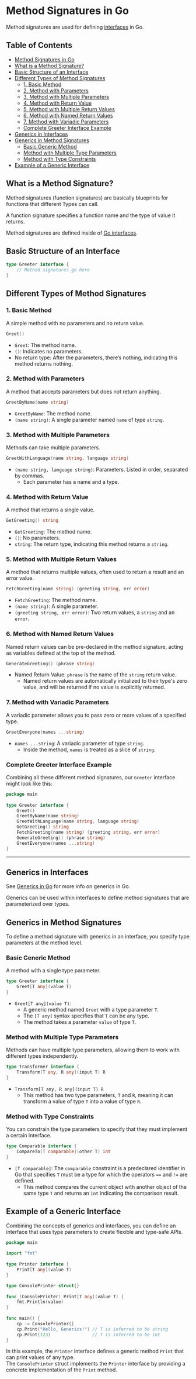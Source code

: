 
# Method Signatures in Go
Method signatures are used for defining [interfaces](./interfaces.md) in Go.


## Table of Contents
* [Method Signatures in Go](#method-signatures-in-go) 
* [What is a Method Signature?](#what-is-a-method-signature?) 
* [Basic Structure of an Interface](#basic-structure-of-an-interface) 
* [Different Types of Method Signatures](#different-types-of-method-signatures) 
    * [1. Basic Method](#1.-basic-method) 
    * [2. Method with Parameters](#2.-method-with-parameters) 
    * [3. Method with Multiple Parameters](#3.-method-with-multiple-parameters) 
    * [4. Method with Return Value](#4.-method-with-return-value) 
    * [5. Method with Multiple Return Values](#5.-method-with-multiple-return-values) 
    * [6. Method with Named Return Values](#6.-method-with-named-return-values) 
    * [7. Method with Variadic Parameters](#7.-method-with-variadic-parameters) 
    * [Complete Greeter Interface Example](#complete-greeter-interface-example) 
* [Generics in Interfaces](#generics-in-interfaces) 
* [Generics in Method Signatures](#generics-in-method-signatures) 
    * [Basic Generic Method](#basic-generic-method) 
    * [Method with Multiple Type Parameters](#method-with-multiple-type-parameters) 
    * [Method with Type Constraints](#method-with-type-constraints) 
* [Example of a Generic Interface](#example-of-a-generic-interface) 


## What is a Method Signature?
Method signatures (function signatures) are basically blueprints for functions
that different Types can call.  
 
A function signature specifies a function name and the type of value it returns.  

Method signatures are defined inside of [Go interfaces](./interfaces.md).

## Basic Structure of an Interface
```go
type Greeter interface {
    // Method signatures go here
}
```


## Different Types of Method Signatures

### 1. Basic Method
A simple method with no parameters and no return value.
```go
Greet()
```
* `Greet`: The method name.
* `()`: Indicates no parameters.
* No return type: After the parameters, there’s nothing, indicating this method returns nothing.



### 2. Method with Parameters
A method that accepts parameters but does not return anything.
```go
GreetByName(name string)
```
* `GreetByName`: The method name.
* `(name string)`: A single parameter named `name` of type `string`.


### 3. Method with Multiple Parameters
Methods can take multiple parameters.
```go
GreetWithLanguage(name string, language string)
```
* `(name string, language string)`: Parameters. Listed in order, separated by commas.  
    * Each parameter has a name and a type.


### 4. Method with Return Value
A method that returns a single value.
```go
GetGreeting() string
```
* `GetGreeting`: The method name.
* `()`: No parameters.
* `string`: The return type, indicating this method returns a `string`.


### 5. Method with Multiple Return Values
A method that returns multiple values, often used to return a result and an error value.
```go
FetchGreeting(name string) (greeting string, err error)
```
* `FetchGreeting`: The method name.
* `(name string)`: A single parameter.
* `(greeting string, err error)`: Two return values, a `string` and an `error`.


### 6. Method with Named Return Values
Named return values can be pre-declared in the method signature, acting
as variables defined at the top of the method.
```go
GenerateGreeting() (phrase string)
```
* Named Return Value: `phrase` is the name of the `string` return value.  
    * Named return values are automatically initialized to their type's zero
      value, and will be returned if no value is explicitly returned.


### 7. Method with Variadic Parameters
A variadic parameter allows you to pass zero or more values of a specified type.
```go
GreetEveryone(names ...string)
```
* `names ...string`: A variadic parameter of type `string`.  
    * Inside the method, `names` is treated as a slice of `string`.


### Complete Greeter Interface Example
Combining all these different method signatures, our `Greeter` interface might look like this:
```go
package main
 
type Greeter interface {
    Greet()
    GreetByName(name string)
    GreetWithLanguage(name string, language string)
    GetGreeting() string
    FetchGreeting(name string) (greeting string, err error)
    GenerateGreeting() (phrase string)
    GreetEveryone(names ...string)
}
```

---------------------------------------------------------------------------


## Generics in Interfaces
See [Generics in Go](./generics.md) for more info on generics in Go.  

Generics can be used within interfaces to define method signatures that are
parameterized over types.  


## Generics in Method Signatures
To define a method signature with generics in an interface, you specify type
parameters at the method level.  


### Basic Generic Method
A method with a single type parameter.
```go
type Greeter interface {
    Greet[T any](value T)
}
```
* `Greet[T any](value T)`:
    * A generic method named `Greet` with a type parameter `T`.
    * The `[T any]` syntax specifies that `T` can be any type.
    * The method takes a parameter `value` of type `T`.


### Method with Multiple Type Parameters
Methods can have multiple type parameters, allowing them to work with
different types independently.
```go
type Transformer interface {
    Transform[T any, R any](input T) R
}
```
* `Transform[T any, R any](input T) R`
    * This method has two type parameters, `T` and `R`, meaning it can transform
      a value of type `T` into a value of type `R`.


### Method with Type Constraints
You can constrain the type parameters to specify that they must
implement a certain interface.
```go
type Comparable interface {
    CompareTo[T comparable](other T) int
}
```
* `[T comparable]`: The `comparable` constraint is a predeclared identifier in Go that
  specifies `T` must be a type for which the operators `==` and `!=` are defined.  
    * This method compares the current object with another object of the same
      type `T` and returns an `int` indicating the comparison result.


## Example of a Generic Interface

Combining the concepts of generics and interfaces, you can define an interface
that uses type parameters to create flexible and type-safe APIs.
```go
package main
 
import "fmt"
 
type Printer interface {
    Print[T any](value T)
}

type ConsolePrinter struct{}
 
func (ConsolePrinter) Print[T any](value T) {
    fmt.Println(value)
}
 
func main() {
    cp := ConsolePrinter{}
    cp.Print("Hello, Generics!") // T is inferred to be string
    cp.Print(123)                // T is inferred to be int
}
```
In this example, the `Printer` interface defines a generic 
method `Print` that can print values of any type.  
The `ConsolePrinter` struct implements the `Printer` interface by
providing a concrete implementation of the `Print` method.



